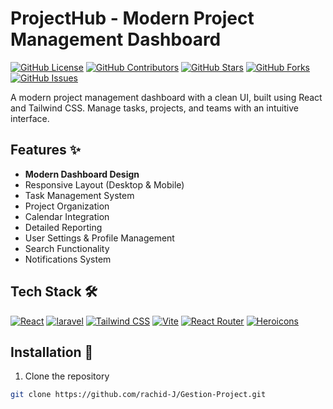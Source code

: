 # ProjectHub - Modern Project Management Dashboard

[![GitHub License](https://img.shields.io/github/license/rachid-J/Gestion-Project)](https://github.com/rachid-J/Gestion-Project/blob/main/LICENSE)
[![GitHub Contributors](https://img.shields.io/github/contributors/rachid-J/Gestion-Project)](https://github.com/rachid-J/Gestion-Project/graphs/contributors)
[![GitHub Stars](https://img.shields.io/github/stars/rachid-J/Gestion-Project)](https://github.com/rachid-J/Gestion-Project/stargazers)
[![GitHub Forks](https://img.shields.io/github/forks/rachid-J/Gestion-Project)](https://github.com/rachid-J/Gestion-Project/network/members)
[![GitHub Issues](https://img.shields.io/github/issues/rachid-J/Gestion-Project)](https://github.com/rachid-J/Gestion-Project/issues)



A modern project management dashboard with a clean UI, built using React and Tailwind CSS. Manage tasks, projects, and teams with an intuitive interface.

## Features ✨

- **Modern Dashboard Design**
- Responsive Layout (Desktop & Mobile)
- Task Management System
- Project Organization
- Calendar Integration
- Detailed Reporting
- User Settings & Profile Management
- Search Functionality
- Notifications System


## Tech Stack 🛠️

[![React](https://img.shields.io/badge/React-20232A?style=for-the-badge&logo=react&logoColor=61DAFB)](https://reactjs.org/)
[![laravel](https://img.shields.io/badge/Laravel-CA4245?style=for-the-badge&logo=laravel&logoColor=white)](https://www.laravel.org/)
[![Tailwind CSS](https://img.shields.io/badge/Tailwind_CSS-38B2AC?style=for-the-badge&logo=tailwind-css&logoColor=white)](https://tailwindcss.com/)
[![Vite](https://img.shields.io/badge/Vite-B73BFE?style=for-the-badge&logo=vite&logoColor=FFD62E)](https://vitejs.dev/)
[![React Router](https://img.shields.io/badge/React_Router-CA4245?style=for-the-badge&logo=react-router&logoColor=white)](https://reactrouter.com/)
[![Heroicons](https://img.shields.io/badge/Heroicons-1E293B?style=for-the-badge&logo=heroicons&logoColor=white)](https://heroicons.com/)

## Installation 🚀

1. Clone the repository
```bash
git clone https://github.com/rachid-J/Gestion-Project.git
